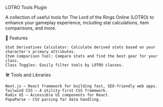 LOTRO Tools Plugin

A collection of useful tools for The Lord of the Rings Online (LOTRO) to enhance your gameplay experience, including stat calculations, item comparisons, and more.

🚀 Features

    Stat Derivatives Calculator: Calculate derived stats based on your character's primary attributes.
    Item Comparison Tool: Compare stats and find the best gear for your class.
    Class Toggles: Easily filter tools by LOTRO classes.

🛠️ Tools and Libraries

    Next.js – React framework for building fast, SEO-friendly web apps.
    Tailwind CSS – A utility-first CSS framework.
    Radix UI – Accessible UI components for React.
    PapaParse – CSV parsing for data handling.
